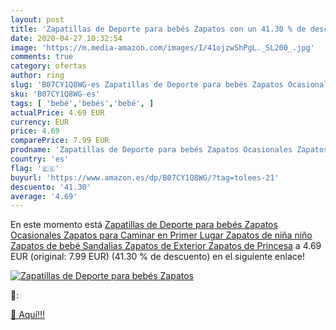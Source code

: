```yaml
---
layout: post
title: 'Zapatillas de Deporte para bebés Zapatos con un 41.30 % de descuento'
date: 2020-04-27 10:32:54
image: 'https://m.media-amazon.com/images/I/41ojzwShPgL._SL200_.jpg'
comments: true
category: ofertas
author: ring
slug: 'B07CY1Q8WG-es Zapatillas de Deporte para bebés Zapatos Ocasionales...'
sku: 'B07CY1Q8WG-es'
tags: [ 'bebé','bebés','bebé', ]
actualPrice: 4.69 EUR
currency: EUR
price: 4.69
comparePrice: 7.99 EUR
prodname: 'Zapatillas de Deporte para bebés Zapatos Ocasionales Zapatos para Caminar en Primer Lugar Zapatos de niña niño Zapatos de bebé Sandalias Zapatos de Exterior Zapatos de Princesa'
country: 'es'
flag: '🇪🇸'
buyurl: 'https://www.amazon.es/dp/B07CY1Q8WG/?tag=tolees-21'
descuento: '41.30'
average: '4.69'
---
```


En este momento está [Zapatillas de Deporte para bebés Zapatos Ocasionales Zapatos para Caminar en Primer Lugar Zapatos de niña niño Zapatos de bebé Sandalias Zapatos de Exterior Zapatos de Princesa](https://www.amazon.es/dp/B07CY1Q8WG/?tag=tolees-21) a 4.69 EUR (original: 7.99 EUR) (41.30 %  de descuento) en el siguiente enlace!

[![Zapatillas de Deporte para bebés Zapatos](https://m.media-amazon.com/images/I/41ojzwShPgL._SL200_.jpg)](https://www.amazon.es/dp/B07CY1Q8WG/?tag=tolees-21)

🔎:


[🛒 Aquí!!!](https://www.amazon.es/dp/B07CY1Q8WG/?tag=tolees-21)
